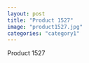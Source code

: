 ```yaml
---
layout: post
title: "Product 1527"
image: "product1527.jpg"
categories: "category1"
---
```

Product 1527
